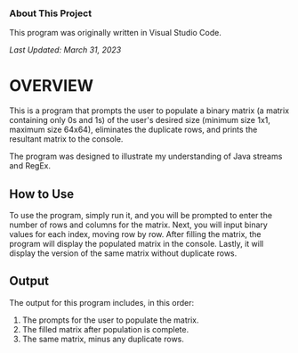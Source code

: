 ### About This Project
This program was originally written in Visual Studio Code.

_Last Updated: March 31, 2023_

# OVERVIEW
This is a program that prompts the user to populate a binary matrix (a matrix
containing only 0s and 1s) of the user's desired size (minimum size 1x1, maximum
size 64x64), eliminates the duplicate rows, and prints the resultant matrix to
the console.

The program was designed to illustrate my understanding of Java streams and
RegEx.

## How to Use
To use the program, simply run it, and you will be prompted to enter the number
of rows and columns for the matrix. Next, you will input binary values for each
index, moving row by row. After filling the matrix, the program will display the
populated matrix in the console. Lastly, it will display the version of the same
matrix without duplicate rows.

## Output
The output for this program includes, in this order:

1. The prompts for the user to populate the matrix.
2. The filled matrix after population is complete.
3. The same matrix, minus any duplicate rows.
